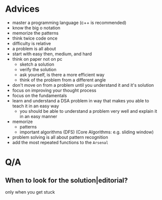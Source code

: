 # Advices

- master a programming language (c++ is recommended)
- know the big o notation
- memorize the patterns
- think twice code once
- difficulty is relative
- a problem is all about
- start with easy then, medium, and hard
- think on paper not on pc
  - sketch a solution
  - verify the solution
  - ask yourself, is there a more efficient way
  - think of the problem from a different angle
- don't move on from a problem until you understand it and it's solution
- focus on improving your thought process
- focus on the fundamentals
- learn and understand a DSA problem in way that makes you able to teach it in an easy way
  - you should be able to understand a problem very well and explain it in an easy manner
- memorize
  - patterns
  - important algorithms (DFS) (Core Algorithms: e.g. sliding window)
- problem solving is all about pattern recognition
- add the most repeated functions to the `Arsenal`

# Q/A

## When to look for the solution|editorial?

only when you get stuck
